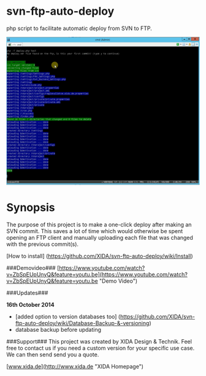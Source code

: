 svn-ftp-auto-deploy
===================

php script to facilitate automatic deploy from SVN to FTP.

![Deploy SVN to FTP](https://github.com/XIDA/svn-ftp-auto-deploy/raw/master/images/eyecatcher.png)


Synopsis
========

The purpose of this project is to make a one-click deploy after making an SVN commit. This saves a lot of time which would otherwise be spent opening an FTP client and manually uploading each file that was changed with the previous commit(s).


[How to install] (https://github.com/XIDA/svn-ftp-auto-deploy/wiki/Install)


###Demovideo###
[https://www.youtube.com/watch?v=ZbSpEUpUnyQ&feature=youtu.be](https://www.youtube.com/watch?v=ZbSpEUpUnyQ&feature=youtu.be "Demo Video")


###Updates###

**16th October 2014**
- [added option to version databases too] (https://github.com/XIDA/svn-ftp-auto-deploy/wiki/Database-Backup-&-versioning)
- database backup before updating

###Support###
This project was created by XIDA Design & Technik.
Feel free to contact us if you need a custom version for your specific use case.
We can then send send you a quote.

[www.xida.de](http://www.xida.de "XIDA Homepage")





